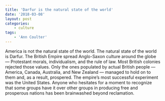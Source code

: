 ```yaml
---
title: 'Darfur is the natural state of the world'
date: '2018-03-08'
layout: post
categories:
    - culture
tags:
    - 'Ann Coulter'
---
```


America is not the natural state of the world. The natural state of the world is Darfur. The British Empire spread Anglo-Saxon culture around the globe — Protestant morals, individualism, and the rule of law. Most British colonies rejected those values. Only the ones populated by actual British people — America, Canada, Australia, and New Zealand — managed to hold on to them and, as a result, prospered. The empire’s most successful experiment was the United States. Anyone who hesitates for a moment to recognize that some groups have it over other groups in producing free and prosperous nations has been brainwashed beyond reclamation.